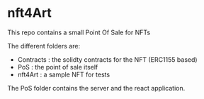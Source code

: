# nft4Art

This repo contains a small Point Of Sale for NFTs

The different folders are:
- Contracts : the solidty contracts for the NFT (ERC1155 based)
- PoS : the point of sale itself
- nft4Art : a sample NFT for tests

The PoS folder contains the server and the react application. 